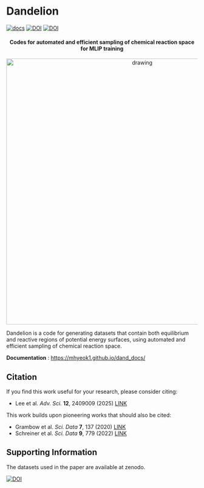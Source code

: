 <h1 align="left">Dandelion</h1>

[![docs](https://img.shields.io/badge/docs-mhyeok1.github.io/dand__docs/-brightgreen.svg)](https://mhyeok1.github.io/dand_docs/)
[![DOI](https://img.shields.io/badge/DOI-10.1002/advs.202409009-blue.svg)](https://doi.org/10.1002/advs.202409009)
[![DOI](https://zenodo.org/badge/DOI/10.5281/zenodo.14020916.svg)](https://doi.org/10.5281/zenodo.14020916)
<div align="center">

<h4 align="center">Codes for automated and efficient sampling of chemical reaction space for MLIP training</h4>


<img src="https://github.com/user-attachments/assets/ed0e5069-6464-485e-b2a5-c3461b8cb528" alt="drawing" width="700"/>
</div>

Dandelion is a code for generating datasets that contain both equilibrium and reactive regions of potential energy surfaces, using automated and efficient sampling of chemical reaction space.

**Documentation** : <https://mhyeok1.github.io/dand_docs/>



## Citation
If you find this work useful for your research, please consider citing:

- Lee et al. *Adv. Sci.* **12**, 2409009 (2025) [LINK](https://doi.org/10.1002/advs.202409009) 

This work builds upon pioneering works that should also be cited:
- Grambow et al. *Sci. Data* **7**, 137 (2020) [LINK](https://doi.org/10.1038/s41597-020-0460-4)
- Schreiner et al. *Sci. Data* **9**, 779 (2022) [LINK](https://doi.org/10.1038/s41597-022-01870-w)

## Supporting Information
The datasets used in the paper are available at zenodo.

[![DOI](https://zenodo.org/badge/DOI/10.5281/zenodo.14020916.svg)](https://doi.org/10.5281/zenodo.14020916)


